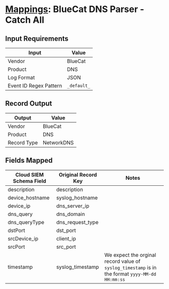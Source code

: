# [Mappings](README.md): BlueCat DNS Parser - Catch All

## Input Requirements

|Input|Value|
|-----|-----|
|Vendor|BlueCat|
|Product|DNS|
|Log Format|JSON|
|Event ID Regex Pattern|`_default_`|

## Record Output

|Output|Value|
|------|-----|
|Vendor|BlueCat|
|Product|DNS|
|Record Type|NetworkDNS|

## Fields Mapped

|Cloud SIEM Schema Field|Original Record Key|Notes|
|-----------------------|-------------------|-----|
|description|description||
|device_hostname|syslog_hostname||
|device_ip|dns_server_ip||
|dns_query|dns_domain||
|dns_queryType|dns_request_type||
|dstPort|dst_port||
|srcDevice_ip|client_ip||
|srcPort|src_port||
|timestamp|syslog_timestamp|We expect the orginal record value of `syslog_timestamp` is in the format `yyyy-MM-dd HH:mm:ss`|

